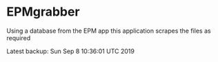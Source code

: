 # EPMgrabber
Using a database from the EPM app this application scrapes the files as required


Latest backup: Sun Sep 8 10:36:01 UTC 2019
